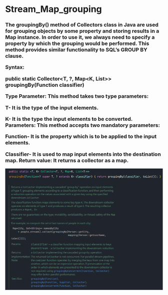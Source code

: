 # Stream_Map_grouping
<h3>
  The groupingBy()
  method of Collectors class in Java are used for grouping objects by some property and storing results in a Map instance. In order to use it, we always need to specify a property by which the grouping would be performed. This method provides similar functionality to SQL’s GROUP BY clause.
 

Syntax:  

public static Collector<T, ?, Map<K, List>> groupingBy(Function classifier) 
 

Type Parameter: This method takes two type parameters: 

T- It is the type of the input elements.
 
K- It is the type the input elements to be converted.
Parameters: This method accepts two mandatory parameters:  

Function- It is the property which is to be applied to the input elements.
 
Classifier- It is used to map input elements into the destination map.
Return value: It returns a collector as a map.</h3>

<div>
  <img src="https://github.com/HoseinRezaeeM/Stream_Mapgrouping/blob/master/groupingBy.png"
</div>
